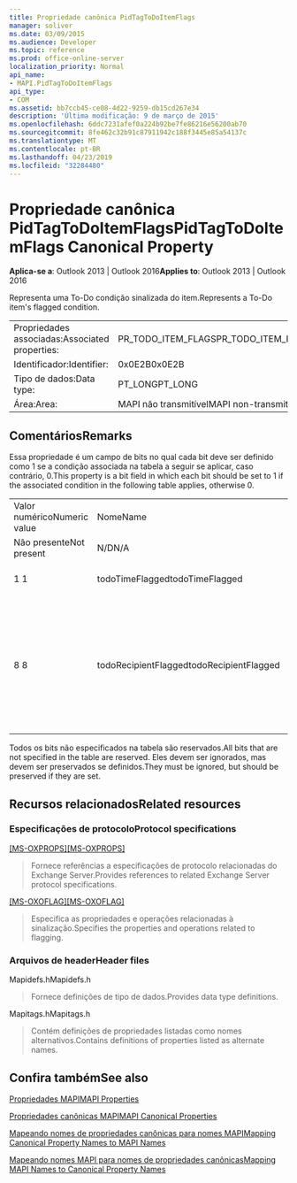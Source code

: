 ```yaml
---
title: Propriedade canônica PidTagToDoItemFlags
manager: soliver
ms.date: 03/09/2015
ms.audience: Developer
ms.topic: reference
ms.prod: office-online-server
localization_priority: Normal
api_name:
- MAPI.PidTagToDoItemFlags
api_type:
- COM
ms.assetid: bb7ccb45-ce08-4d22-9259-db15cd267e34
description: 'Última modificação: 9 de março de 2015'
ms.openlocfilehash: 6ddc7231afef0a224b92be7fe86216e56200ab70
ms.sourcegitcommit: 8fe462c32b91c87911942c188f3445e85a54137c
ms.translationtype: MT
ms.contentlocale: pt-BR
ms.lasthandoff: 04/23/2019
ms.locfileid: "32284480"
---
```

# <a name="pidtagtodoitemflags-canonical-property"></a><span data-ttu-id="0d1a4-103">Propriedade canônica PidTagToDoItemFlags</span><span class="sxs-lookup"><span data-stu-id="0d1a4-103">PidTagToDoItemFlags Canonical Property</span></span>

  
  
<span data-ttu-id="0d1a4-104">**Aplica-se a**: Outlook 2013 | Outlook 2016</span><span class="sxs-lookup"><span data-stu-id="0d1a4-104">**Applies to**: Outlook 2013 | Outlook 2016</span></span> 
  
<span data-ttu-id="0d1a4-105">Representa uma To-Do condição sinalizada do item.</span><span class="sxs-lookup"><span data-stu-id="0d1a4-105">Represents a To-Do item's flagged condition.</span></span>
  
|||
|:-----|:-----|
|<span data-ttu-id="0d1a4-106">Propriedades associadas:</span><span class="sxs-lookup"><span data-stu-id="0d1a4-106">Associated properties:</span></span>  <br/> |<span data-ttu-id="0d1a4-107">PR_TODO_ITEM_FLAGS</span><span class="sxs-lookup"><span data-stu-id="0d1a4-107">PR_TODO_ITEM_FLAGS</span></span>  <br/> |
|<span data-ttu-id="0d1a4-108">Identificador:</span><span class="sxs-lookup"><span data-stu-id="0d1a4-108">Identifier:</span></span>  <br/> |<span data-ttu-id="0d1a4-109">0x0E2B</span><span class="sxs-lookup"><span data-stu-id="0d1a4-109">0x0E2B</span></span>  <br/> |
|<span data-ttu-id="0d1a4-110">Tipo de dados:</span><span class="sxs-lookup"><span data-stu-id="0d1a4-110">Data type:</span></span>  <br/> |<span data-ttu-id="0d1a4-111">PT_LONG</span><span class="sxs-lookup"><span data-stu-id="0d1a4-111">PT_LONG</span></span>  <br/> |
|<span data-ttu-id="0d1a4-112">Área:</span><span class="sxs-lookup"><span data-stu-id="0d1a4-112">Area:</span></span>  <br/> |<span data-ttu-id="0d1a4-113">MAPI não transmitível</span><span class="sxs-lookup"><span data-stu-id="0d1a4-113">MAPI non-transmittable</span></span>  <br/> |
   
## <a name="remarks"></a><span data-ttu-id="0d1a4-114">Comentários</span><span class="sxs-lookup"><span data-stu-id="0d1a4-114">Remarks</span></span>

<span data-ttu-id="0d1a4-115">Essa propriedade é um campo de bits no qual cada bit deve ser definido como 1 se a condição associada na tabela a seguir se aplicar, caso contrário, 0.</span><span class="sxs-lookup"><span data-stu-id="0d1a4-115">This property is a bit field in which each bit should be set to 1 if the associated condition in the following table applies, otherwise 0.</span></span>
  
||||
|:-----|:-----|:-----|
|<span data-ttu-id="0d1a4-116">Valor numérico</span><span class="sxs-lookup"><span data-stu-id="0d1a4-116">Numeric value</span></span>  <br/> |<span data-ttu-id="0d1a4-117">Nome</span><span class="sxs-lookup"><span data-stu-id="0d1a4-117">Name</span></span>  <br/> |<span data-ttu-id="0d1a4-118">Descrição</span><span class="sxs-lookup"><span data-stu-id="0d1a4-118">Description</span></span>  <br/> |
|<span data-ttu-id="0d1a4-119">Não presente</span><span class="sxs-lookup"><span data-stu-id="0d1a4-119">Not present</span></span>  <br/> |<span data-ttu-id="0d1a4-120">N/D</span><span class="sxs-lookup"><span data-stu-id="0d1a4-120">N/A</span></span>  <br/> |<span data-ttu-id="0d1a4-121">Unflagged</span><span class="sxs-lookup"><span data-stu-id="0d1a4-121">Unflagged</span></span>  <br/> |
|<span data-ttu-id="0d1a4-122">1 </span><span class="sxs-lookup"><span data-stu-id="0d1a4-122">1</span></span>  <br/> |<span data-ttu-id="0d1a4-123">todoTimeFlagged</span><span class="sxs-lookup"><span data-stu-id="0d1a4-123">todoTimeFlagged</span></span>  <br/> |<span data-ttu-id="0d1a4-124">O objeto é sinalizado com hora</span><span class="sxs-lookup"><span data-stu-id="0d1a4-124">Object is time flagged</span></span>  <br/> |
|<span data-ttu-id="0d1a4-125">8 </span><span class="sxs-lookup"><span data-stu-id="0d1a4-125">8</span></span>  <br/> |<span data-ttu-id="0d1a4-126">todoRecipientFlagged</span><span class="sxs-lookup"><span data-stu-id="0d1a4-126">todoRecipientFlagged</span></span>  <br/> |<span data-ttu-id="0d1a4-127">Só deve ser definido em um objeto de mensagem de rascunho e isso significa que o objeto está sinalizado para destinatários.</span><span class="sxs-lookup"><span data-stu-id="0d1a4-127">Should only be set on a draft message object, and it means that the object is flagged for recipients.</span></span>  <br/> |
   
<span data-ttu-id="0d1a4-128">Todos os bits não especificados na tabela são reservados.</span><span class="sxs-lookup"><span data-stu-id="0d1a4-128">All bits that are not specified in the table are reserved.</span></span> <span data-ttu-id="0d1a4-129">Eles devem ser ignorados, mas devem ser preservados se definidos.</span><span class="sxs-lookup"><span data-stu-id="0d1a4-129">They must be ignored, but should be preserved if they are set.</span></span>
  
## <a name="related-resources"></a><span data-ttu-id="0d1a4-130">Recursos relacionados</span><span class="sxs-lookup"><span data-stu-id="0d1a4-130">Related resources</span></span>

### <a name="protocol-specifications"></a><span data-ttu-id="0d1a4-131">Especificações de protocolo</span><span class="sxs-lookup"><span data-stu-id="0d1a4-131">Protocol specifications</span></span>

<span data-ttu-id="0d1a4-132">[[MS-OXPROPS]](https://msdn.microsoft.com/library/f6ab1613-aefe-447d-a49c-18217230b148%28Office.15%29.aspx)</span><span class="sxs-lookup"><span data-stu-id="0d1a4-132">[[MS-OXPROPS]](https://msdn.microsoft.com/library/f6ab1613-aefe-447d-a49c-18217230b148%28Office.15%29.aspx)</span></span>
  
> <span data-ttu-id="0d1a4-133">Fornece referências a especificações de protocolo relacionadas do Exchange Server.</span><span class="sxs-lookup"><span data-stu-id="0d1a4-133">Provides references to related Exchange Server protocol specifications.</span></span>
    
<span data-ttu-id="0d1a4-134">[[MS-OXOFLAG]](https://msdn.microsoft.com/library/f1e50be4-ed30-4c2a-b5cb-8ff3aaaf9b91%28Office.15%29.aspx)</span><span class="sxs-lookup"><span data-stu-id="0d1a4-134">[[MS-OXOFLAG]](https://msdn.microsoft.com/library/f1e50be4-ed30-4c2a-b5cb-8ff3aaaf9b91%28Office.15%29.aspx)</span></span>
  
> <span data-ttu-id="0d1a4-135">Especifica as propriedades e operações relacionadas à sinalização.</span><span class="sxs-lookup"><span data-stu-id="0d1a4-135">Specifies the properties and operations related to flagging.</span></span>
    
### <a name="header-files"></a><span data-ttu-id="0d1a4-136">Arquivos de header</span><span class="sxs-lookup"><span data-stu-id="0d1a4-136">Header files</span></span>

<span data-ttu-id="0d1a4-137">Mapidefs.h</span><span class="sxs-lookup"><span data-stu-id="0d1a4-137">Mapidefs.h</span></span>
  
> <span data-ttu-id="0d1a4-138">Fornece definições de tipo de dados.</span><span class="sxs-lookup"><span data-stu-id="0d1a4-138">Provides data type definitions.</span></span>
    
<span data-ttu-id="0d1a4-139">Mapitags.h</span><span class="sxs-lookup"><span data-stu-id="0d1a4-139">Mapitags.h</span></span>
  
> <span data-ttu-id="0d1a4-140">Contém definições de propriedades listadas como nomes alternativos.</span><span class="sxs-lookup"><span data-stu-id="0d1a4-140">Contains definitions of properties listed as alternate names.</span></span>
    
## <a name="see-also"></a><span data-ttu-id="0d1a4-141">Confira também</span><span class="sxs-lookup"><span data-stu-id="0d1a4-141">See also</span></span>



[<span data-ttu-id="0d1a4-142">Propriedades MAPI</span><span class="sxs-lookup"><span data-stu-id="0d1a4-142">MAPI Properties</span></span>](mapi-properties.md)
  
[<span data-ttu-id="0d1a4-143">Propriedades canônicas MAPI</span><span class="sxs-lookup"><span data-stu-id="0d1a4-143">MAPI Canonical Properties</span></span>](mapi-canonical-properties.md)
  
[<span data-ttu-id="0d1a4-144">Mapeando nomes de propriedades canônicas para nomes MAPI</span><span class="sxs-lookup"><span data-stu-id="0d1a4-144">Mapping Canonical Property Names to MAPI Names</span></span>](mapping-canonical-property-names-to-mapi-names.md)
  
[<span data-ttu-id="0d1a4-145">Mapeando nomes MAPI para nomes de propriedades canônicas</span><span class="sxs-lookup"><span data-stu-id="0d1a4-145">Mapping MAPI Names to Canonical Property Names</span></span>](mapping-mapi-names-to-canonical-property-names.md)

